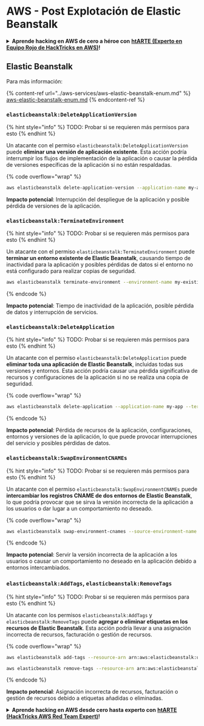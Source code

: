 # AWS - Post Explotación de Elastic Beanstalk

<details>

<summary><strong>Aprende hacking en AWS de cero a héroe con</strong> <a href="https://training.hacktricks.xyz/courses/arte"><strong>htARTE (Experto en Equipo Rojo de HackTricks en AWS)</strong></a><strong>!</strong></summary>

Otras formas de apoyar a HackTricks:

* Si deseas ver tu **empresa anunciada en HackTricks** o **descargar HackTricks en PDF** Consulta los [**PLANES DE SUSCRIPCIÓN**](https://github.com/sponsors/carlospolop)!
* Obtén la [**merchandising oficial de PEASS & HackTricks**](https://peass.creator-spring.com)
* Descubre [**La Familia PEASS**](https://opensea.io/collection/the-peass-family), nuestra colección exclusiva de [**NFTs**](https://opensea.io/collection/the-peass-family)
* **Únete al** 💬 [**grupo de Discord**](https://discord.gg/hRep4RUj7f) o al [**grupo de telegram**](https://t.me/peass) o **síguenos** en **Twitter** 🐦 [**@hacktricks\_live**](https://twitter.com/hacktricks\_live)**.**
* **Comparte tus trucos de hacking enviando PRs a los repositorios de** [**HackTricks**](https://github.com/carlospolop/hacktricks) y [**HackTricks Cloud**](https://github.com/carlospolop/hacktricks-cloud).

</details>

## Elastic Beanstalk

Para más información:

{% content-ref url="../aws-services/aws-elastic-beanstalk-enum.md" %}
[aws-elastic-beanstalk-enum.md](../aws-services/aws-elastic-beanstalk-enum.md)
{% endcontent-ref %}

### `elasticbeanstalk:DeleteApplicationVersion`

{% hint style="info" %}
TODO: Probar si se requieren más permisos para esto
{% endhint %}

Un atacante con el permiso `elasticbeanstalk:DeleteApplicationVersion` puede **eliminar una versión de aplicación existente**. Esta acción podría interrumpir los flujos de implementación de la aplicación o causar la pérdida de versiones específicas de la aplicación si no están respaldadas. 

{% code overflow="wrap" %}
```bash
aws elasticbeanstalk delete-application-version --application-name my-app --version-label my-version
```
**Impacto potencial**: Interrupción del despliegue de la aplicación y posible pérdida de versiones de la aplicación.

### `elasticbeanstalk:TerminateEnvironment`

{% hint style="info" %}
TODO: Probar si se requieren más permisos para esto
{% endhint %}

Un atacante con el permiso `elasticbeanstalk:TerminateEnvironment` puede **terminar un entorno existente de Elastic Beanstalk**, causando tiempo de inactividad para la aplicación y posibles pérdidas de datos si el entorno no está configurado para realizar copias de seguridad.
```bash
aws elasticbeanstalk terminate-environment --environment-name my-existing-env
```
{% endcode %}

**Impacto potencial**: Tiempo de inactividad de la aplicación, posible pérdida de datos y interrupción de servicios.

### `elasticbeanstalk:DeleteApplication`

{% hint style="info" %}
TODO: Probar si se requieren más permisos para esto
{% endhint %}

Un atacante con el permiso `elasticbeanstalk:DeleteApplication` puede **eliminar toda una aplicación de Elastic Beanstalk**, incluidas todas sus versiones y entornos. Esta acción podría causar una pérdida significativa de recursos y configuraciones de la aplicación si no se realiza una copia de seguridad. 

{% code overflow="wrap" %}
```bash
aws elasticbeanstalk delete-application --application-name my-app --terminate-env-by-force
```
{% endcode %}

**Impacto potencial**: Pérdida de recursos de la aplicación, configuraciones, entornos y versiones de la aplicación, lo que puede provocar interrupciones del servicio y posibles pérdidas de datos.

### `elasticbeanstalk:SwapEnvironmentCNAMEs`

{% hint style="info" %}
TODO: Probar si se requieren más permisos para esto
{% endhint %}

Un atacante con el permiso `elasticbeanstalk:SwapEnvironmentCNAMEs` puede **intercambiar los registros CNAME de dos entornos de Elastic Beanstalk**, lo que podría provocar que se sirva la versión incorrecta de la aplicación a los usuarios o dar lugar a un comportamiento no deseado.

{% code overflow="wrap" %}
```bash
aws elasticbeanstalk swap-environment-cnames --source-environment-name my-env-1 --destination-environment-name my-env-2
```
{% endcode %}

**Impacto potencial**: Servir la versión incorrecta de la aplicación a los usuarios o causar un comportamiento no deseado en la aplicación debido a entornos intercambiados.

### `elasticbeanstalk:AddTags`, `elasticbeanstalk:RemoveTags`

{% hint style="info" %}
TODO: Probar si se requieren más permisos para esto
{% endhint %}

Un atacante con los permisos `elasticbeanstalk:AddTags` y `elasticbeanstalk:RemoveTags` puede **agregar o eliminar etiquetas en los recursos de Elastic Beanstalk**. Esta acción podría llevar a una asignación incorrecta de recursos, facturación o gestión de recursos. 

{% code overflow="wrap" %}
```bash
aws elasticbeanstalk add-tags --resource-arn arn:aws:elasticbeanstalk:us-west-2:123456789012:environment/my-app/my-env --tags Key=MaliciousTag,Value=1

aws elasticbeanstalk remove-tags --resource-arn arn:aws:elasticbeanstalk:us-west-2:123456789012:environment/my-app/my-env --tag-keys MaliciousTag
```
{% endcode %}

**Impacto potencial**: Asignación incorrecta de recursos, facturación o gestión de recursos debido a etiquetas añadidas o eliminadas.

<details>

<summary><strong>Aprende hacking en AWS desde cero hasta experto con</strong> <a href="https://training.hacktricks.xyz/courses/arte"><strong>htARTE (HackTricks AWS Red Team Expert)</strong></a><strong>!</strong></summary>

Otras formas de apoyar a HackTricks:

* Si quieres ver tu **empresa anunciada en HackTricks** o **descargar HackTricks en PDF** ¡Consulta los [**PLANES DE SUSCRIPCIÓN**](https://github.com/sponsors/carlospolop)!
* Consigue el [**merchandising oficial de PEASS & HackTricks**](https://peass.creator-spring.com)
* Descubre [**The PEASS Family**](https://opensea.io/collection/the-peass-family), nuestra colección exclusiva de [**NFTs**](https://opensea.io/collection/the-peass-family)
* **Únete al** 💬 [**grupo de Discord**](https://discord.gg/hRep4RUj7f) o al [**grupo de telegram**](https://t.me/peass) o **síguenos** en **Twitter** 🐦 [**@hacktricks\_live**](https://twitter.com/hacktricks\_live)**.**
* **Comparte tus trucos de hacking enviando PRs a los repositorios de** [**HackTricks**](https://github.com/carlospolop/hacktricks) y [**HackTricks Cloud**](https://github.com/carlospolop/hacktricks-cloud).

</details>
